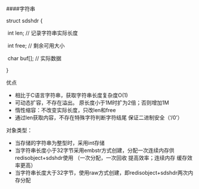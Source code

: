 ####字符串

struct sdshdr {

​	int len; // 记录字符串实际长度

​	int free; // 剩余可用大小

​	char buf[]; // 实际数据

}

优点

- 相比于C语言字符串，获取字符串长度复杂度O(1)
- 可动态扩容，不存在溢出。 原长度小于1M时扩为2倍；否则增加1M
- 惰性缩容：不改变实际长度，只改len和free
- 通过len获取内容，不存在特殊字符判断字符结尾 保证二进制安全（‘/0’）



对象类型：

- 当存储的字符串为整型时，采用int存储
- 当字符串长度小于32字节采用embstr方式创建，分配一次连续内存供redisobject+sdshdr使用 （一次分配，一次回收 提高效率；连续内存 缓存效率更高）
- 当字符串长度大于32字节，使用raw方式创建，即redisobject+sdshdr两次内存分配 